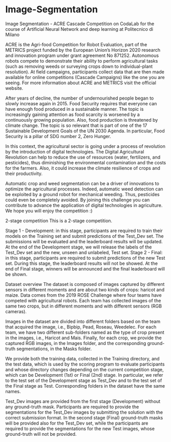 # Image-Segmentation
Image Segmentation - ACRE Cascade Competition on CodaLab for the course of Artificial Neural Network and deep learning at Politecnico di Milano



ACRE is the Agri-food Competition for Robot Evaluation, part of the METRICS project funded by the European Union’s Horizon 2020 research and innovation program under grant agreement No 871252. Autonomous robots compete to demonstrate their ability to perform agricultural tasks (such as removing weeds or surveying crops down to individual-plant resolution). At field campaigns, participants collect data that are then made available for online competitions (Cascade Campaigns) like the one you are seeing. For more information about ACRE and METRICS visit the official website.

After years of decline, the number of undernourished people began to slowly increase again in 2015. Food Security requires that everyone can have enough food produced in a sustainable manner. The topic is increasingly gaining attention as food scarcity is worsened by a continuously growing population. Also, food production is threatened by climate change. The topic is so relevant that is part of one of the 17 Sustainable Development Goals of the UN 2030 Agenda. In particular, Food Security is a pillar of SDG number 2, Zero Hunger.

In this context, the agricultural sector is going under a process of revolution by the introduction of digital technologies. The Digital Agricultural Revolution can help to reduce the use of resources (water, fertilizers, and pesticides), thus diminishing the environmental contamination and the costs for the farmers. Also, it could increase the climate resilience of crops and their productivity.

Automatic crop and weed segmentation can be a driver of innovations to optimize the agricultural processes. Indeed, automatic weed detection can be exploited by a ground robot for mechanical weeding. Thus, pesticides could even be completely avoided. By joining this challenge you can contribute to advance the application of digital technologies in agriculture. We hope you will enjoy the competition :)

2-stage competition
This is a 2-stage competition. 

Stage 1 - Development: in this stage, participants are required to train their models on the Training set and submit predictions of the Test_Dev set. The submissions will be evaluated and the leaderboard results will be updated. At the end of the Development stage, we will release the labels of the Test_Dev set and the new, unseen and unlabeled, Test set.
Stage 2 - Final: in this stage, participants are required to submit predictions of the new Test set. During this stage, the leaderboard results will not be showed. 
At the end of Final stage, winners will be announced and the final leaderboard will be shown.


Dataset overview
The dataset is composed of images captured by different sensors in different moments and are about two kinds of crops: haricot and maize. Data comes from the 2019 ROSE Challenge where four teams have competed with agricultural robots. Each team has collected images of the same two crops, but in different moments and with different sensors (RGB cameras).

Images in the dataset are divided into different folders based on the team that acquired the image, i.e., Bipbip, Pead, Roseau, Weedelec. For each team, we have two different sub-folders named as the type of crop present in the images, i.e., Haricot and Mais. Finally, for each crop, we provide the captured RGB images, in the Images folder, and the corresponding ground-truth segmentations, in the Masks folder. 

We provide both the training data, collected in the Training directory, and the test data, which is used by the scoring program to evaluate participants and whose directory changes depending on the current competition stage, which can be Development (1st) or Final (2nd) stage. In particular, we refer to the test set of the Development stage as Test_Dev and to the test set of the Final stage as Test. Corresponding folders in the dataset have the same names.

Test_Dev images are provided from the first stage (Development) without any ground-truth mask. Participants are required to provide the segmentations for the Test_Dev images by submitting the solution with the correct submission format. In the second stage (Final) ground-truth masks will be provided also for the Test_Dev set, while the participants are required to provide the segmentations for the new Test images, whose ground-truth will not be provided. 
